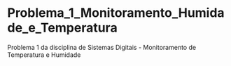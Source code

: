 # Problema_1_Monitoramento_Humidade_e_Temperatura
Problema 1 da disciplina de Sistemas Digitais - Monitoramento de Temperatura e Humidade 
